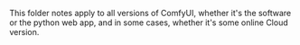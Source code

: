 
This folder notes apply to all versions of ComfyUI, whether it's the software or the python web app, and in some cases, whether it's some online Cloud version.
